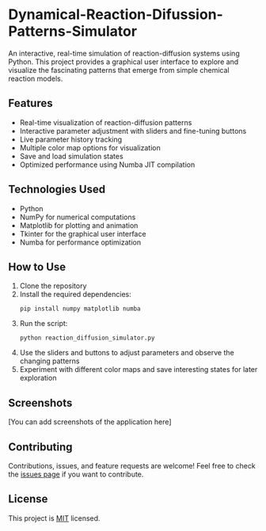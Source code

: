 # Dynamical-Reaction-Difussion-Patterns-Simulator
An interactive, real-time simulation of reaction-diffusion systems using Python. This project provides a graphical user interface to explore and visualize the fascinating patterns that emerge from simple chemical reaction models.

## Features

- Real-time visualization of reaction-diffusion patterns
- Interactive parameter adjustment with sliders and fine-tuning buttons
- Live parameter history tracking
- Multiple color map options for visualization
- Save and load simulation states
- Optimized performance using Numba JIT compilation

## Technologies Used

- Python
- NumPy for numerical computations
- Matplotlib for plotting and animation
- Tkinter for the graphical user interface
- Numba for performance optimization

## How to Use

1. Clone the repository
2. Install the required dependencies:
   ```
   pip install numpy matplotlib numba
   ```
3. Run the script:
   ```
   python reaction_diffusion_simulator.py
   ```
4. Use the sliders and buttons to adjust parameters and observe the changing patterns
5. Experiment with different color maps and save interesting states for later exploration

## Screenshots

[You can add screenshots of the application here]

## Contributing

Contributions, issues, and feature requests are welcome! Feel free to check the [issues page](link-to-issues-page) if you want to contribute.

## License

This project is [MIT](link-to-license-file) licensed.
